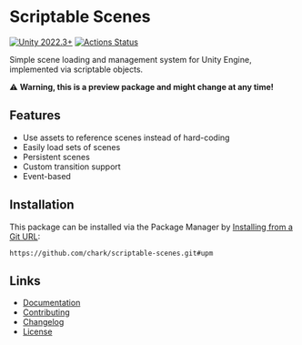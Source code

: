 # Scriptable Scenes

[![Unity 2022.3+](https://img.shields.io/badge/unity-2022.3%2B-blue.svg)](https://unity3d.com/get-unity/download)
[![Actions Status](https://github.com/chark/scriptable-scenes/workflows/CI/badge.svg)](https://github.com/chark/scriptable-scenes/actions)

Simple scene loading and management system for Unity Engine, implemented via scriptable objects.

:warning: **Warning, this is a preview package and might change at any time!**

## Features

- Use assets to reference scenes instead of hard-coding
- Easily load sets of scenes
- Persistent scenes
- Custom transition support
- Event-based

## Installation

This package can be installed via the Package Manager by [Installing from a Git URL](https://docs.unity3d.com/Manual/upm-ui-giturl.html):

```text
https://github.com/chark/scriptable-scenes.git#upm
```

## Links

- [Documentation](../Packages/com.chark.scriptable-scenes/Documentation~/README.md)
- [Contributing](CONTRIBUTING.md)
- [Changelog](../Packages/com.chark.scriptable-scenes/CHANGELOG.md)
- [License](../Packages/com.chark.scriptable-scenes/LICENSE.md)
